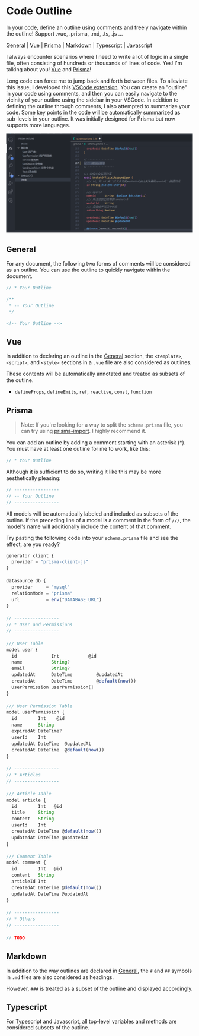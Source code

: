 # Code Outline

In your code, define an outline using comments and freely navigate within the outline! Support .vue, .prisma, .md, .ts, .js ...

[General](#General) | [Vue](#Vue) | [Prisma](#Prisma) | [Markdown](#Markdown) | [Typescript](#Typescript) | [Javascript](#Typescript)

I always encounter scenarios where I need to write a lot of logic in a single file, often consisting of hundreds or thousands of lines of code. Yes! I'm talking about you! [Vue](https://vuejs.org/) and [Prisma](https://www.prisma.io/)!

Long code can force me to jump back and forth between files. To alleviate this issue, I developed this [VSCode extension](https://marketplace.visualstudio.com/items?itemName=akirarika.prisma-outline). You can create an "outline" in your code using comments, and then you can easily navigate to the vicinity of your outline using the sidebar in your VSCode. In addition to defining the outline through comments, I also attempted to summarize your code. Some key points in the code will be automatically summarized as sub-levels in your outline. It was initially designed for Prisma but now supports more languages.

![](./snipaste-1.png)

## General

For any document, the following two forms of comments will be considered as an outline. You can use the outline to quickly navigate within the document.

```ts
// * Your Outline
```

```ts
/**
 * -- Your Outline
 */
```

```html
<!-- Your Outline -->
```

## Vue

In addition to declaring an outline in the [General](#General) section, the `<template>`, `<script>`, and `<style>` sections in a `.vue` file are also considered as outlines.

These contents will be automatically annotated and treated as subsets of the outline.

- `defineProps`, `defineEmits`, `ref`, `reactive`, `const`, `function`

## Prisma

> Note: If you're looking for a way to split the `schema.prisma` file, you can try using [prisma-import](https://github.com/ajmnz/prisma-import). I highly recommend it.

You can add an outline by adding a comment starting with an asterisk (\*). You must have at least one outline for me to work, like this:

```ts
// * Your Outline
```

Although it is sufficient to do so, writing it like this may be more aesthetically pleasing:

```ts
// -----------------
// -- Your Outline
// -----------------
```

All models will be automatically labeled and included as subsets of the outline. If the preceding line of a model is a comment in the form of `///`, the model's name will additionally include the content of that comment.

Try pasting the following code into your `schema.prisma` file and see the effect, are you ready?

```ts
generator client {
  provider = "prisma-client-js"
}

datasource db {
  provider     = "mysql"
  relationMode = "prisma"
  url          = env("DATABASE_URL")
}

// -----------------
// * User and Permissions
// -----------------

/// User Table
model user {
  id             Int           @id
  name           String?
  email          String?
  updatedAt      DateTime         @updatedAt
  createdAt      DateTime         @default(now())
  UserPermission userPermission[]
}

/// User Permission Table
model userPermission {
  id        Int    @id
  name      String
  expiredAt DateTime?
  userId    Int
  updatedAt DateTime  @updatedAt
  createdAt DateTime  @default(now())
}

// -----------------
// * Articles
// -----------------

/// Article Table
model article {
  id        Int   @id
  title     String
  content   String
  userId    Int
  createdAt DateTime @default(now())
  updatedAt DateTime @updatedAt
}

/// Comment Table
model comment {
  id        Int   @id
  content   String
  articleId Int
  createdAt DateTime @default(now())
  updatedAt DateTime @updatedAt
}

// -----------------
// * Others
// -----------------

// TODO

```

## Markdown

In addition to the way outlines are declared in [General](#General), the `#` and `##` symbols in `.md` files are also considered as headings.

However, `###` is treated as a subset of the outline and displayed accordingly.

## Typescript

For Typescript and Javascript, all top-level variables and methods are considered subsets of the outline.
